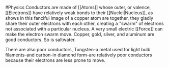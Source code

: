 #Physics
Conductors are made of [[Atoms]] whose outer, or valence, [[Electrons]] have relatively weak bonds to their [[Nuclei|Nucleus]], as shows in this fanciful image of a copper atom are together, they gladly share their outer electrons with each other, creating a "swarm" of electrons not associated with a particular nucleus. A very small electric [[Force]] can make the electron swarm move. Copper, gold, silver, and aluminum are good conductors. So is saltwater.

There are also poor conductors, Tungsten-a metal used for light bulb filaments-and carbon-in diamond form-are relatively poor conductors because their electrons are less prone to move.